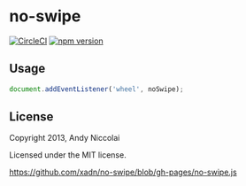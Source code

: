 no-swipe
=====================
[![CircleCI](https://img.shields.io/circleci/project/xadn/no-swipe/gh-pages.svg?style=flat-square)](https://circleci.com/gh/xadn/no-swipe)
[![npm version](https://img.shields.io/npm/v/no-swipe.svg?style=flat-square)](https://www.npmjs.com/package/no-swipe)

## Usage
```javascript
document.addEventListener('wheel', noSwipe);
```

## License
Copyright 2013, Andy Niccolai

Licensed under the MIT license.

<https://github.com/xadn/no-swipe/blob/gh-pages/no-swipe.js>
